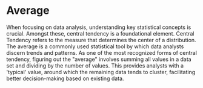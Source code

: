 # Average 

When focusing on data analysis, understanding key statistical concepts is crucial. Amongst these, central tendency is a foundational element. Central Tendency refers to the measure that determines the center of a distribution. The average is a commonly used statistical tool by which data analysts discern trends and patterns. As one of the most recognized forms of central tendency, figuring out the "average" involves summing all values in a data set and dividing by the number of values. This provides analysts with a 'typical' value, around which the remaining data tends to cluster, facilitating better decision-making based on existing data.